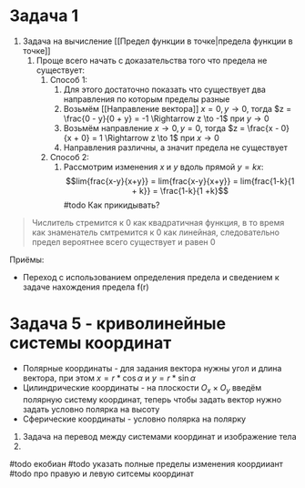 # Задача 1
1) Задача на вычисление [[Предел функции в точке|предела функции в точке]]
	1) Проще всего начать с доказательства того что предела не существует:
		1) Способ 1:
			1) Для этого достаточно показать что существует два направления по которым пределы разные
			2) Возьмём [[Направление вектора]] $x = 0, y \to 0$, тогда $z = \frac{0 - y}{0 + y} = -1 \Rightarrow z \to -1$ при $y\to 0$
			3) Возьмём направление $x \to 0, y = 0$, тогда $z = \frac{x - 0}{x + 0} = 1 \Rightarrow z \to 1$ при $x\to 0$
			4) Направления различны, а значит предела не существует
		2) Способ 2:
			1) Рассмотрим изменения $x$ и $y$ вдоль прямой $y = kx$:$$lim{frac{x-y}{x+y}} = lim{frac{x-y}{x+y}} = lim{frac{1-k}{1 + k}} = \frac{1-k}{1 +k}$$ #todo 
Как прикидывать?
> Числитель стремится к 0 как квадратичная функция, в то время как знаменатель смтремится к 0 как линейная, следовательно предел вероятнее всего существует и равен 0

Приёмы:
- Переход с использованием определения предела и сведением к задаче нахождения предела f(r)


# Задача 5 - криволинейные системы координат
- Полярные координаты - для задания вектора нужны угол и длина вектора, при этом $x = r*\cos{\alpha}$ и $y = r*\sin{\alpha}$
- Цилиндрические координаты - на плоскости $O_x \times O_y$ введём полярную систему координат, теперь чтобы задать вектор нужно задать 
  условно полярка на высоту
- Сферические координаты - условно полярка на полярку

1) Задача на перевод между системами координат и изображение тела
2) 

#todo екобиан 
#todo указать полные пределы изменения коордииант
#todo про правую и левую ситсемы координат

